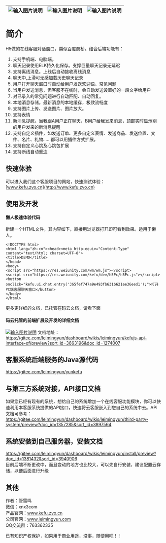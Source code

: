 
| ![输入图片说明](https://images.gitee.com/uploads/images/2021/0306/171845_27fa6313_429922.png "在这里输入图片标题")  |  ![输入图片说明](https://images.gitee.com/uploads/images/2021/0306/171852_eab00bf0_429922.png "在这里输入图片标题") | ![输入图片说明](https://images.gitee.com/uploads/images/2021/0306/172305_300ad448_429922.png "在这里输入图片标题") |
|---|---|---|

# 简介
H5做的在线客服对话窗口，类似百度商桥。结合后端功能有：
1. 支持手机端、电脑端。
1. 聊天记录使用ELK持久化保存。支撑巨量聊天记录无延迟
1. 支持离线消息。上线后自动接收离线消息
1. 聊天中,上滑可无感加载历史聊天记录
1. 用户打开聊天窗口时自动给用户发送欢迎语、常见问题
1. 当用户发送消息，但客服不在线时，会自动发送设置好的一段文字给用户
1. 对已录入的常见问题进行自动匹配、自动回复。
1. 本地消息存储，最新消息的本地缓存，极致流畅度
1. 支持图片上传、发送图片、图片放大。
1. 支持表情
1. 新消息提醒。当我跟A用户正在聊天，B用户给我发来消息，顶部实时显示别的用户发来的新消息提醒
1. 支持自定义插件，如发送订单、更多自定义表情、发送商品、发送位置、文件、名片、礼物……都可以用插件方式扩展。
1. 支持自定义心跳及心跳包扩展
1. 支持断线自动重连


## 快速体验
可以进入我们这个客服项目的网站，快速测试体验：  
[www.kefu.zvo.cn](http://www.kefu.zvo.cn)

## 使用及开发
#### 懒人极速体验代码
新建一个HTML文件，其内容如下，直接用浏览器打开即可看到效果。适用于懒人。
````
<!DOCTYPE html>
<html lang="zh-cn"><head><meta http-equiv="Content-Type" content="text/html; charset=UTF-8">
<title>DEMO</title>
</head>
<body>
<script src="https://res.weiunity.com/wm/wm.js"></script>
<script src="https://res.weiunity.com/kefu/dev/h5Pc/h5Pc.js"></script>
<button onclick="kefu.ui.chat.entry('365fef747a9e493fb631b621ee36eed1');">打开PC端客服聊天窗口</button>
</body>
</html>
````

更多更详细的文档，已托管在码云文档，请看下面
#### 码云托管的前端扩展及开发的详细文档
[![输入图片说明](http://cdn.weiunity.com/site/5348/news/8c53da0c730b4054b12f4ec629dbf7a5.png "在这里输入图片标题")](https://gitee.com/leimingyun/dashboard/wikis/leimingyun/kefujs-api-interface-of/preview?sort_id=3663196&doc_id=1274007)
文档地址：  
https://gitee.com/leimingyun/dashboard/wikis/leimingyun/kefujs-api-interface-of/preview?sort_id=3663196&doc_id=1274007

## 客服系统后端服务的Java源代码
https://gitee.com/leimingyun/yunkefu

## 与第三方系统对接，API接口文档
如果您已经有现有的系统，想给自己的系统增加一个在线客服功能模块，你可以快速利用本客服系统提供的API接口，快速将云客服嵌入到您自己的系统中去。API文档可参考：  
https://gitee.com/leimingyun/dashboard/wikis/leimingyun/third-party-system/preview?doc_id=1357285&sort_id=3897564

## 系统安装到自己服务器，安装文档
https://gitee.com/leimingyun/dashboard/wikis/leimingyun/install/preview?doc_id=1381432&sort_id=3940906  
目前后端不断更改中，而且变动的地方也比较大，可以先自行安装，建议配置云存储，以便后面进行升级

## 其他
作者：管雷鸣  
微信：xnx3com  
产品官网：www.kefu.zvo.cn  
公司官网：www.leimingyun.com  
QQ交流群：763362335  
  
已有知识产权保护，如果用于商业用途，没事，随便用吧！！